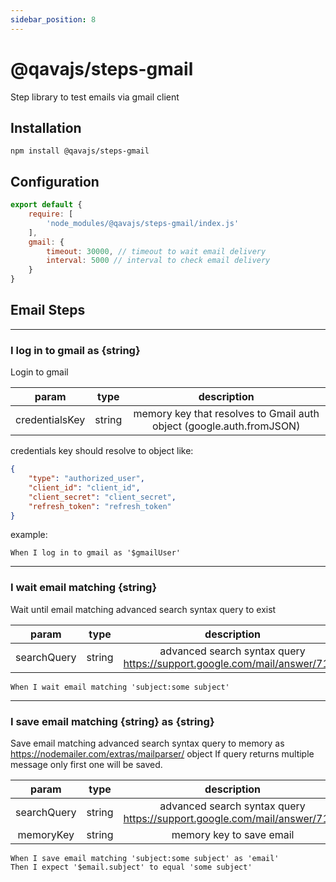 ```yaml
---
sidebar_position: 8
---
```


# @qavajs/steps-gmail
Step library to test emails via gmail client

## Installation
```
npm install @qavajs/steps-gmail
```

## Configuration
```javascript
export default {
    require: [
        'node_modules/@qavajs/steps-gmail/index.js'
    ],
    gmail: {
        timeout: 30000, // timeout to wait email delivery
        interval: 5000 // interval to check email delivery
    }
}
```

## Email Steps
--------------
### I log in to gmail as \{string}

Login to gmail

|     param      |  type  |                             description                              | 
|:--------------:|:------:|:--------------------------------------------------------------------:|
| credentialsKey | string | memory key that resolves to Gmail auth object (google.auth.fromJSON) |

credentials key should resolve to object like:
```json
{
    "type": "authorized_user",
    "client_id": "client_id",
    "client_secret": "client_secret",
    "refresh_token": "refresh_token"
}
```
example:
```gherkin
When I log in to gmail as '$gmailUser'
```
                     
--------------
### I wait email matching \{string}

Wait until email matching advanced search syntax query to exist

|    param    |  type  |                               description                                | 
|:-----------:|:------:|:------------------------------------------------------------------------:|
| searchQuery | string | advanced search syntax query https://support.google.com/mail/answer/7190 |

```gherkin
When I wait email matching 'subject:some subject'
```

--------------
### I save email matching \{string} as \{string}

Save email matching advanced search syntax query to memory as https://nodemailer.com/extras/mailparser/ object
If query returns multiple message only first one will be saved.

|    param    |  type  |                               description                                | 
|:-----------:|:------:|:------------------------------------------------------------------------:|
| searchQuery | string | advanced search syntax query https://support.google.com/mail/answer/7190 |
|  memoryKey  | string |                         memory key to save email                         |

```gherkin
When I save email matching 'subject:some subject' as 'email'
Then I expect '$email.subject' to equal 'some subject'
```
